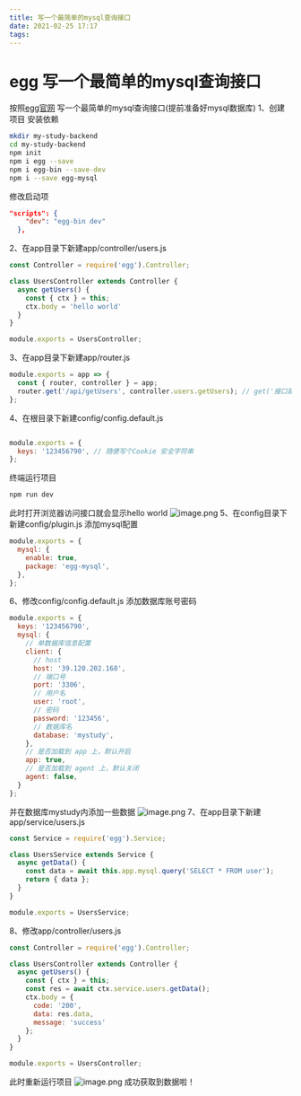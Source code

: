 ```yaml
---
title: 写一个最简单的mysql查询接口
date: 2021-02-25 17:17
tags:
---
```


# egg 写一个最简单的mysql查询接口

按照[egg官网](https://eggjs.org/zh-cn/intro/quickstart.html) 写一个最简单的mysql查询接口(提前准备好mysql数据库)
1、创建项目 安装依赖
```bash
mkdir my-study-backend
cd my-study-backend
npm init
npm i egg --save
npm i egg-bin --save-dev
npm i --save egg-mysql
```
修改启动项
```json
"scripts": {
    "dev": "egg-bin dev"
  },
```
2、在app目录下新建app/controller/users.js
```javascript
const Controller = require('egg').Controller;

class UsersController extends Controller {
  async getUsers() {
    const { ctx } = this;
    ctx.body = 'hello world'
  }
}

module.exports = UsersController;
```
3、在app目录下新建app/router.js
```javascript
module.exports = app => {
  const { router, controller } = app;
  router.get('/api/getUsers', controller.users.getUsers); // get('接口路径',controller内对应的方法)
};
```
4、在根目录下新建config/config.default.js
```javascript

module.exports = {
  keys: '123456790', // 随便写个Cookie 安全字符串
};
```
终端运行项目
```bash
npm run dev
```
此时打开浏览器访问接口就会显示hello world
![image.png](https://vanterc.oss-cn-beijing.aliyuncs.com/blog/1595334065360-6ee5820a-036b-4c33-b1f2-e51b30eb9acf.png)
5、在config目录下新建config/plugin.js 添加mysql配置
```javascript
module.exports = {
  mysql: {
    enable: true,
    package: 'egg-mysql',
  },
};
```
6、修改config/config.default.js 添加数据库账号密码
```javascript
module.exports = {
  keys: '123456790',
  mysql: {
    // 单数据库信息配置
    client: {
      // host
      host: '39.120.202.168',
      // 端口号
      port: '3306',
      // 用户名
      user: 'root',
      // 密码
      password: '123456',
      // 数据库名
      database: 'mystudy',
    },
    // 是否加载到 app 上，默认开启
    app: true,
    // 是否加载到 agent 上，默认关闭
    agent: false,
  }
};
```
并在数据库mystudy内添加一些数据
![image.png](https://vanterc.oss-cn-beijing.aliyuncs.com/blog/1595334905486-4cdcf583-8243-4eb3-bc2c-430631ea291a.png)
7、在app目录下新建app/service/users.js
```javascript
const Service = require('egg').Service;

class UsersService extends Service {
  async getData() {
    const data = await this.app.mysql.query('SELECT * FROM user');
    return { data };
  }
}

module.exports = UsersService;
```
8、修改app/controller/users.js
```javascript
const Controller = require('egg').Controller;

class UsersController extends Controller {
  async getUsers() {
    const { ctx } = this;
    const res = await ctx.service.users.getData();
    ctx.body = {
      code: '200',
      data: res.data,
      message: 'success'
    };
  }
}

module.exports = UsersController;
```
此时重新运行项目
![image.png](https://vanterc.oss-cn-beijing.aliyuncs.com/blog/1595335194788-4c1e4d12-41b2-463b-bb36-03ecb8fa8230.png)
成功获取到数据啦！





